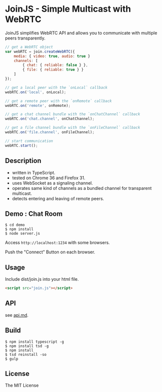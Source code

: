 JoinJS - Simple Multicast with WebRTC
===================================

JoinJS simplifies WebRTC API and allows you to communicate with multiple peers transparently.

```js
// get a WebRTC object
var webRTC = join.createWebRTC({
    media: { video: true, audio: true }
    channels: [
        { chat: { reliable: false } },
        { file: { reliable: true } }
    ]
});

// get a local peer with the `onLocal` callback
webRTC.on('local', onLocal);

// get a remote peer with the `onRemote` callback
webRTC.on('remote', onRemote);

// get a chat channel bundle with the `onChatChannel` callback
webRTC.on('chat.channel', onChatChannel);

// get a file channel bundle with the `onFileChannel` callback
webRTC.on('file.channel', onFileChannel);

// start communication
webRTC.start();
```

Description
-----------

- written in TypeScript.
- tested on Chrome 36 and Firefox 31.
- uses WebSocket as a signaling channel.
- operates same kind of channels as a bundled channel for transparent multicast.
- detects entering and leaving of remote peers.


Demo : Chat Room
----------------

```shell
$ cd demo
$ npm install
$ node server.js
```

Access `http://localhost:1234` with some browsers.

Push the "Connect" Button on each browser.

Usage
-----

Include dist/join.js into your html file.

```html
<script src="join.js"></script>
```

API
---

see [api.md](api.md).

Build
-----

```shell
$ npm install typescript -g
$ npm install tsd -g
$ npm install
$ tsd reinstall -so
$ gulp
```

License
-------

The MIT License
